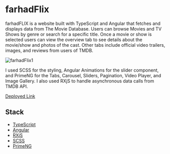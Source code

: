 # farhadFlix

farhadFLIX is a website built with TypeScript and Angular that fetches and displays data from The Movie Database. Users can browse Movies and TV Shows by genre or search for a specific title. Once a movie or show is selected users can view the overview tab to see details about the movie/show and photos of the cast. Other tabs include official video trailers, images, and reviews from users of TMDB.


![farhadFlix1](https://farhadsiraj.github.io/images/farhadflix_home.png)

I used SCSS for the styling, Angular Animations for the slider component, and PrimeNG for the Tabs, Carousel, Sliders, Pagination, Video Player, and Image Gallery. I also used RXjS to handle asynchronous data calls from TMDB API.

[Deployed Link](https://farhadflix.surge.sh/)

## Stack

- [TypeScript](https://www.typescriptlang.org/)
- [Angular](https://angular.io/)
- [RXjS](https://rxjs.dev/)
- [SCSS](https://sass-lang.com/)
- [PrimeNG](https://primeng.org/)

